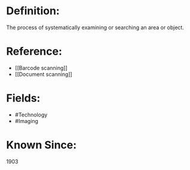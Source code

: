 

# Definition:
The process of systematically examining or searching an area or object.

# Reference:
- [[Barcode scanning]]
- [[Document scanning]]

# Fields: 
- #Technology
- #Imaging

# Known Since:
1903

